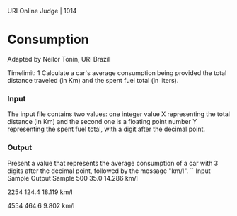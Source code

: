 URI Online Judge | 1014
# Consumption
Adapted by Neilor Tonin, URI  Brazil

Timelimit: 1
Calculate a car's average consumption being provided the total distance traveled (in Km) and the spent fuel total (in liters).

### Input
The input file contains two values: one integer value X representing the total distance (in Km) and the second one is a floating point number Y  representing the spent fuel total, with a digit after the decimal point.

### Output
Present a value that represents the average consumption of a car with 3 digits after the decimal point, followed by the message "km/l".
``
Input Sample	Output Sample
500
35.0             14.286 km/l

2254
124.4            18.119 km/l

4554
464.6            9.802 km/l
```